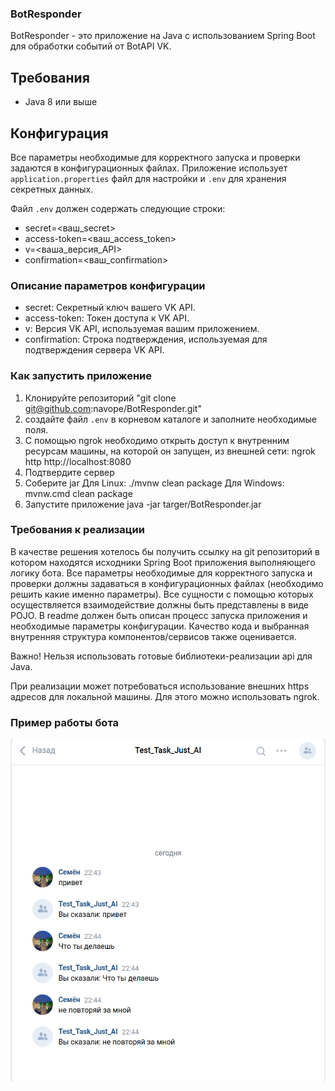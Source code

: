 ### BotResponder

BotResponder - это приложение на Java с использованием Spring Boot для обработки событий от BotAPI VK.

## Требования

- Java 8 или выше

## Конфигурация

Все параметры необходимые для корректного запуска и проверки задаются в конфигурационных файлах. Приложение использует `application.properties` файл для настройки и `.env` для хранения секретных данных.

Файл `.env` должен содержать следующие строки:

- secret=<ваш_secret>
- access-token=<ваш_access_token>
- v=<ваша_версия_API>
- confirmation=<ваш_confirmation>

### Описание параметров конфигурации
- secret: Секретный ключ вашего VK API.
- access-token: Токен доступа к VK API.
- v: Версия VK API, используемая вашим приложением.
- confirmation: Строка подтверждения, используемая для подтверждения сервера VK API.


### Как запустить приложение
1. Клонируйте репозиторий 
   "git clone git@github.com:navope/BotResponder.git"
2. создайте файл `.env` в корневом каталоге и заполните необходимые поля.
3. C помощью ngrok необходимо открыть доступ к внутренним ресурсам машины, на которой он запущен, из внешней сети:
   ngrok http http://localhost:8080
4. Подтвердите сервер 
5. Соберите jar 
   Для Linux: ./mvnw clean package
   Для Windows: mvnw.cmd clean package
6. Запустите приложение
   java -jar targer/BotResponder.jar

### Требования к реализации
В качестве решения хотелось бы получить ссылку на git репозиторий в котором находятся исходники Spring Boot приложения выполняющего логику бота. Все параметры необходимые для корректного запуска и проверки должны задаваться в конфигурационных файлах (необходимо решить какие именно параметры). Все сущности с помощью которых осуществляется взаимодействие должны быть представлены в виде POJO. В readme должен быть описан процесс запуска приложения и необходимые параметры конфигурации. Качество кода и выбранная внутренняя структура компонентов/сервисов также оценивается.

Важно! Нельзя использовать готовые библиотеки-реализации api для Java.

При реализации может потребоваться использование внешних https адресов для локальной машины. Для этого можно использовать ngrok.

### Пример работы бота
![example](dock/work.png)
